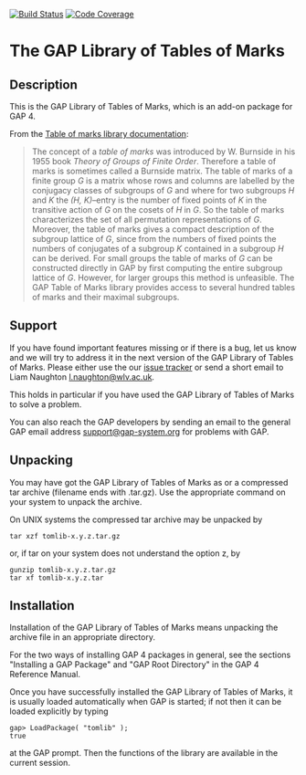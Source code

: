 [![Build Status](https://github.com/gap-packages/tomlib/workflows/CI/badge.svg?branch=master)](https://github.com/gap-packages/tomlib/actions?query=workflow%3ACI+branch%3Amaster)
[![Code Coverage](https://codecov.io/github/gap-packages/tomlib/coverage.svg?branch=master&token=)](https://codecov.io/gh/gap-packages/tomlib)

The GAP Library of Tables of Marks
==================================

Description
-----------

This is the GAP Library of Tables of Marks,
which is an add-on package for GAP 4.

From the [Table of marks library documentation](https://gap-packages.github.io/tomlib/doc/chap0.html):

> The concept of a *table of marks* was introduced by W. Burnside in his 1955
> book *Theory of Groups of Finite Order*. Therefore a table of marks is
> sometimes called a Burnside matrix. The table of marks of a finite group *G*
> is a matrix whose rows and columns are labelled by the conjugacy classes of
> subgroups of *G* and where for two subgroups *H* and *K* the *(H, K)*–entry
> is the number of fixed points of *K* in the transitive action of *G* on the
> cosets of *H* in *G*. So the table of marks characterizes the set of all
> permutation representations of *G*. Moreover, the table of marks gives a
> compact description of the subgroup lattice of *G*, since from the numbers
> of fixed points the numbers of conjugates of a subgroup *K* contained in a
> subgroup *H* can be derived. For small groups the table of marks of *G* can
> be constructed directly in GAP by first computing the entire subgroup lattice
> of *G*. However, for larger groups this method is unfeasible. The GAP Table
> of Marks library provides access to several hundred tables of marks and their
> maximal subgroups.

Support
-------

If you have found important features missing or if there is a bug,
let us know and we will try to address it in the next version of the
GAP Library of Tables of Marks. Please either use the our
[issue tracker](https://github.com/gap-packages/tomlib/issues)
or send a short email to Liam Naughton <l.naughton@wlv.ac.uk>.

This holds in particular if you have used the GAP Library of Tables of Marks
to solve a problem.

You can also reach the GAP developers by sending an email to the general
GAP email address <support@gap-system.org> for problems with GAP.

Unpacking
---------

You may have got the GAP Library of Tables of Marks as or a compressed tar
archive (filename ends with .tar.gz). Use the appropriate command on your
system to unpack the archive.

On UNIX systems the compressed tar archive may be unpacked by

    tar xzf tomlib-x.y.z.tar.gz

or, if tar on your system does not understand the option z, by

    gunzip tomlib-x.y.z.tar.gz
    tar xf tomlib-x.y.z.tar


Installation
------------

Installation of the GAP Library of Tables of Marks means unpacking the
archive file in an appropriate directory.

For the two ways of installing GAP 4 packages in general,
see the sections "Installing a GAP Package" and
"GAP Root Directory" in the GAP 4 Reference Manual.

Once you have successfully installed the GAP Library of Tables of Marks,
it is usually loaded automatically when GAP is started;
if not then it can be loaded explicitly by typing

    gap> LoadPackage( "tomlib" );
    true

at the GAP prompt.
Then the functions of the library are available in the current session.
